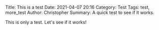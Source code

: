 Title: This is a test
Date: 2021-04-07 20:16
Category: Test
Tags: test, more_test
Author: Christopher
Summary: A quick test to see if it works.

This is only a test.
Let's see if it works!
